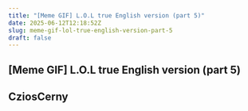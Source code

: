 ```yaml
---
title: "[Meme GIF] L.O.L true English version (part 5)"
date: 2025-06-12T12:18:52Z
slug: meme-gif-lol-true-english-version-part-5
draft: false
---
```


## [Meme GIF] L.O.L true English version (part 5)

## CziosCerny

